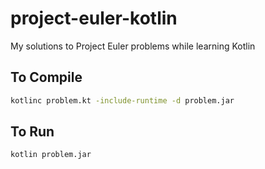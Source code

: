 # project-euler-kotlin
My solutions to Project Euler problems while learning Kotlin


## To Compile
```sh 
kotlinc problem.kt -include-runtime -d problem.jar
```

## To Run 
```sh
kotlin problem.jar
```